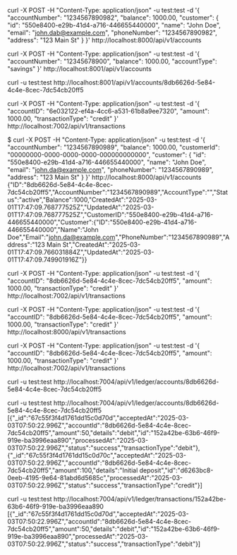 curl -X POST -H "Content-Type: application/json" -u test:test -d '{
  "accountNumber": "1234567890982",
  "balance": 1000.00,
  "customer": {
    "id": "550e8400-e29b-41d4-a716-446655440000",
    "name": "John Doe",
    "email": "john.dab@example.com",
    "phoneNumber": "1234567890982",
    "address": "123 Main St"
  }
}' http://localhost:8000/api/v1/accounts


curl -X POST -H "Content-Type: application/json" -u test:test -d '{
  "accountNumber": "12345678900",
  "balance": 1000.00,
  "accountType": "savings"
}' http://localhost:8001/api/v1/accounts

curl -u test:test http://localhost:8001/api/v1/accounts/8db6626d-5e84-4c4e-8cec-7dc54cb20ff5


curl -X POST -H "Content-Type: application/json" -u test:test -d '{
  "accountID": "6e032122-ef4a-4cc6-a531-61b8a9ee7320",
  "amount": 1000.00,
  "transactionType": "credit"
}' http://localhost:7002/api/v1/transactions









$ curl -X POST -H "Content-Type: application/json" -u test:test -d '{
  "accountNumber": "1234567890989",
  "balance": 1000.00,
  "customerId": "00000000-0000-0000-0000-000000000000",
  "customer": {
    "id": "550e8400-e29b-41d4-a716-446655440000",
    "name": "John Doe",
    "email": "john.da@example.com",
    "phoneNumber": "1234567890989",
    "address": "123 Main St"
  }
}' http://localhost:8000/api/v1/accounts
{"ID":"8db6626d-5e84-4c4e-8cec-7dc54cb20ff5","AccountNumber":"1234567890989","AccountType":"","Status":"active","Balance":1000,"CreatedAt":"2025-03-01T17:47:09.768777525Z","UpdatedAt":"2025-03-01T17:47:09.768777525Z","CustomerID":"550e8400-e29b-41d4-a716-446655440000","Customer":{"ID":"550e8400-e29b-41d4-a716-446655440000","Name":"John Doe","Email":"john.da@example.com","PhoneNumber":"1234567890989","Address":"123 Main St","CreatedAt":"2025-03-01T17:47:09.766031884Z","UpdatedAt":"2025-03-01T17:47:09.749901916Z"}}


curl -X POST -H "Content-Type: application/json" -u test:test -d '{
  "accountID": "8db6626d-5e84-4c4e-8cec-7dc54cb20ff5",
  "amount": 1000.00,
  "transactionType": "credit"
}' http://localhost:7002/api/v1/transactions



curl -X POST -H "Content-Type: application/json" -u test:test -d '{
  "accountID": "8db6626d-5e84-4c4e-8cec-7dc54cb20ff5",
  "amount": 1000.00,
  "transactionType": "credit"
}' http://localhost:8000/api/v1/transactions



curl -X POST -H "Content-Type: application/json" -u test:test -d '{
  "accountID": "8db6626d-5e84-4c4e-8cec-7dc54cb20ff5",
  "amount": 1000.00,
  "transactionType": "credit"
}' http://localhost:7002/api/v1/transactions


curl -u test:test http://localhost:7004/api/v1/ledger/accounts/8db6626d-5e84-4c4e-8cec-7dc54cb20ff5



curl -u test:test http://localhost:7004/api/v1/ledger/accounts/8db6626d-5e84-4c4e-8cec-7dc54cb20ff5
[{"_id":"67c55f3f4d1761dd15c0d70d","acceptedAt":"2025-03-03T07:50:22.996Z","accountId":"8db6626d-5e84-4c4e-8cec-7dc54cb20ff5","amount":50,"details":"debit","id":"152a42be-63b6-46f9-919e-ba3996eaa890","processedAt":"2025-03-03T07:50:22.996Z","status":"success","transactionType":"debit"},{"_id":"67c55f3f4d1761dd15c0d70c","acceptedAt":"2025-03-03T07:50:22.996Z","accountId":"8db6626d-5e84-4c4e-8cec-7dc54cb20ff5","amount":100,"details":"Initial deposit","id":"d6263bc8-0eeb-4195-9e64-81abd6d5685c","processedAt":"2025-03-03T07:50:22.996Z","status":"success","transactionType":"credit"}]

curl -u test:test http://localhost:7004/api/v1/ledger/transactions/152a42be-63b6-46f9-919e-ba3996eaa890
[{"_id":"67c55f3f4d1761dd15c0d70d","acceptedAt":"2025-03-03T07:50:22.996Z","accountId":"8db6626d-5e84-4c4e-8cec-7dc54cb20ff5","amount":50,"details":"debit","id":"152a42be-63b6-46f9-919e-ba3996eaa890","processedAt":"2025-03-03T07:50:22.996Z","status":"success","transactionType":"debit"}]
